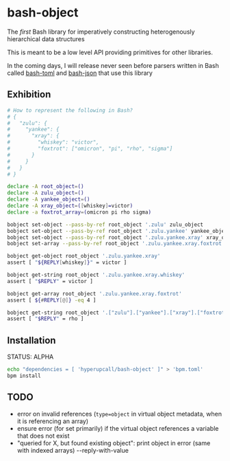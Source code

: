 # bash-object

The _first_ Bash library for imperatively constructing heterogenously hierarchical data structures

This is meant to be a low level API providing primitives for other libraries.

In the coming days, I will release never seen before parsers written in Bash called [bash-toml](https://github.com/hyperupcall/bash-toml) and [bash-json](https://github.com/hyperupcall/bash-json) that use this library

## Exhibition

```sh
# How to represent the following in Bash?
# {
#   "zulu": {
#     "yankee": {
#       "xray": {
#         "whiskey": "victor",
#         "foxtrot": ["omicron", "pi", "rho", "sigma"]
#       }
#     }
#   }
# }

declare -A root_object=()
declare -A zulu_object=()
declare -A yankee_object=()
declare -A xray_object=([whiskey]=victor)
declare -a foxtrot_array=(omicron pi rho sigma)

bobject set-object --pass-by-ref root_object '.zulu' zulu_object
bobject set-object --pass-by-ref root_object '.zulu.yankee' yankee_object
bobject set-object --pass-by-ref root_object '.zulu.yankee.xray' xray_object
bobject set-array --pass-by-ref root_object '.zulu.yankee.xray.foxtrot' foxtrot_array

bobject get-object root_object '.zulu.yankee.xray'
assert [ "${REPLY[whiskey]}" = victor ]

bobject get-string root_object '.zulu.yankee.xray.whiskey'
assert [ "$REPLY" = victor ]

bobject get-array root_object '.zulu.yankee.xray.foxtrot'
assert [ ${#REPLY[@]} -eq 4 ]

bobject get-string root_object '.["zulu"].["yankee"].["xray"].["foxtrot"].[2]'
assert [ "$REPLY" = rho ]
```

## Installation

STATUS: ALPHA

```sh
echo "dependencies = [ 'hyperupcall/bash-object' ]" > 'bpm.toml'
bpm install
```

## TODO
- error on invalid references (`type=object` in virtual object metadata, when it is referencing an array)
- ensure error (for set primarily) if the virtual object references a variable that does not exist
- "queried for X, but found existing object": print object in error (same with indexed arrays)
--reply-with-value
